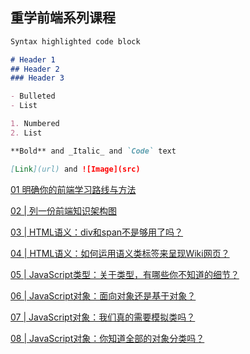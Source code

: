 ## 重学前端系列课程
```markdown
Syntax highlighted code block

# Header 1
## Header 2
### Header 3

- Bulleted
- List

1. Numbered
2. List

**Bold** and _Italic_ and `Code` text

[Link](url) and ![Image](src)
```
[01 明确你的前端学习路线与方法](https://www.evernote.com/l/APr3TjC75u1Gg4l39baVKl7_RvSMj7FcdcQ)

[02 | 列一份前端知识架构图](https://www.evernote.com/l/APq2WEuaZWlN-LsAmcTgmsGyVXwVVWathO4)

[03 | HTML语义：div和span不是够用了吗？](https://www.evernote.com/l/APqWhpImjlBDPajNY_CoEGbP7Bu17nLApsQ)

[04 |  HTML语义：如何运用语义类标签来呈现Wiki网页？](https://www.evernote.com/l/APrrCBSTJF9LfYWixRlPVClMkVsl4z_bmsw)

[05 | JavaScript类型：关于类型，有哪些你不知道的细节？](https://www.evernote.com/l/APrdvdmKQ2pB7aJfhXZETwCPZrzFi3DQlIE)

[06 | JavaScript对象：面向对象还是基于对象？](https://www.evernote.com/l/APpV_oQmcP1Igaj1GvWbtx9fB9UXRIHtK7M)

[07 | JavaScript对象：我们真的需要模拟类吗？](https://www.evernote.com/l/APpM7BUXAPVD64JIEI8_wBKbDhBwh5JK0C0)

[08 | JavaScript对象：你知道全部的对象分类吗？](https://www.evernote.com/l/APr1XPHhffVKeIrDYEE-vfMc2KUa9f7MlXQ)




